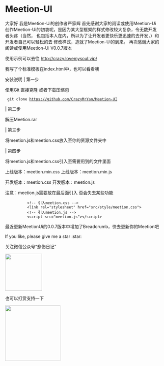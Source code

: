 # Meetion-UI
 大家好  我是Meetion-Ui的创作者严家辉  首先感谢大家的阅读或使用Meetion-Ui  创作Meetion-Ui的初衷呢，是因为某大型框架的样式修改较大复杂，令无数开发者头疼（当然，  也包括本人在内，所以为了让开发者更快乐更迅速的去开发，）和开发者自己可以轻松的去  修改样式，造就了Meetion-Ui的到来。  再次感谢大家的阅读或使用Meetion-Ui V0.0.7版本

使用示例可以去往 http://crazy.lovemysoul.vip/


我写了个标准模板在index.html中，也可以看看噢

安装说明
| 第一步

使用Git 直接克隆 或者下载压缩包 

                                
<code>  git clone https://github.com/CrazyMrYan/Meetion-UI </code>
                            
| 第二步

解压Meetion.rar

| 第三步

将meetion.js和meetion.css放入至你的资源文件夹中


| 第四步

将meetion.js和meetion.css引入至需要用到的文件里面

上线版本：meetion.min.css
上线版本：meetion.min.js


开发版本：meetion.css
开发版本：meetion.js


注意：meetion.js需要放在最后面引入 否会失去某些功能
                                

              <!-- 引入meetion.css -->
              <link rel="stylesheet" href="src/style/meetion.css">
              <!-- 引入meetion.js -->
              <script src="meetion.js"></script>
                                

最近更新MeetionUi的0.0.7版本中增加了Breadcrumb，快去更新你的Meetion吧
<p>If you like, please give me a star :star:</p>
<p>关注微信公众号“悲伤日记”</p>
<p align="left">
  <img width="120" src="http://crazy-x-lovemysoul-x-vip.img.abc188.com/images/beishang.png">
</p>
<p>也可以打赏支持一下 </p>
<p align="left">
  <img width="180" src="http://crazy-x-lovemysoul-x-vip.img.abc188.com/images/zan.png">
</p>
